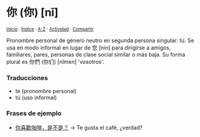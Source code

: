 # 你 (你) [nǐ]
<sup>[Inicio](https://github.com/jucardus/jucardus.github.io/blob/main/readme.md) · [Índice](https://github.com/jucardus/jucardus.github.io/blob/main/indices/chino-espanol-ni3.md) · [A-Z](https://github.com/jucardus/jucardus.github.io/blob/main/indices/alfabetico.md) · [Actividad](https://github.com/jucardus/jucardus.github.io/blob/main/indices/actividad.md) · [Compartir](https://x.com/intent/tweet?text=Traducciones%2C%20notas%20y%20frases%20de%20ejemplo%20para%20el%20pronombre%20chino%20en%20segunda%20persona%20singular%20%E4%BD%A0%20(%E4%BD%A0)%20%5Bn%C7%90%5D.%0A%E2%86%92%20https%3A%2F%2Fgithub.com%2Fjucardus%2Frepo%2Fblob%2Fmain%2Fcontenido%2F25%2F04%2F26%2Fni3-20320.md%0A%0A%23chn_espnl_jucardus%0A%40jucardus)</sup>

Pronombre personal de género neutro en segunda persona singular: tú. Se usa en modo informal en lugar de 您 [nín] para dirigirse a amigos, familiares, pares, personas de clase social similar o más baja. Su forma plural es 你們 (你们) [nǐmen] 'vosotros'.

### Traducciones

* te (pronombre personal)
* tú (uso informal)

### Frases de ejemplo

* [你喜歡咖啡，是不是？](https://github.com/jucardus/jucardus.github.io/blob/main/contenido/25/04/20/ni3-xi3-huan1-ka1-fei1-shi4-bu2-shi4.md) → Te gusta el café, ¿verdad?
